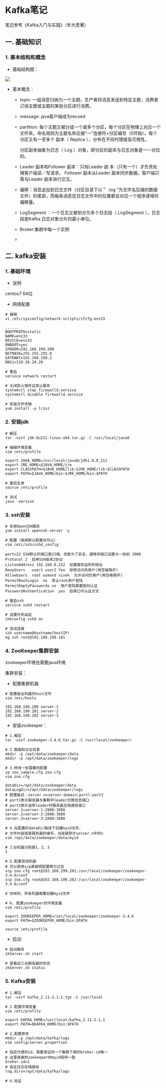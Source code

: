 # Kafka笔记

笔记参考《Kafka入门与实践》（牟大恩著）



## 一. 基础知识

### 1. 基本结构和概念

- 基础结构图：

![](.\images\kafka结构.png)

- 基本概念：

  - topic: 一组消息归纳为一个主题，生产者将消息发送到特定主题，消费者订阅主题或主题的某些分区进行消费。

  - message: java客户端成为recoed

  - partition: 每个主题又被分成一个或多个分区，每个分区在物理上对应一个文件夹，命名规则为主题名称后接“一”连接符+分区编号（0开始）。每个分区又有一至多个
    副本（ Replica ），分布在不同代理提高可用性。

    分区副本抽象为日志（ Log ）对象，即分区的副本与日志对象是一一对应的。

  - Leader 副本和Follower 副本：只有Leader 副
    本（只有一个）才负责处理客户端读／写请求， Follower 副本从Leader 副本同步数据。客户端只需与Leader 副本进行交互。

  - 偏移：消息追加到日志文件（分区目录下以＂ .log ”为文件名后缀的数据文件〉的尾部，而每条消息在日志文件中的位置都会对应一个按序递增的偏移量。

  - LogSegment ：一个日志又被划分为多个日志段（ LogSegment ），日志段是Kafka 日志对象分片的最小单位。

  - Broker:集群中每一个实例

  - 



## 二. kafka安装

### 1. 基础环境

- 说明

centos7 64位



- 网络配置

```shell
# 编辑
vi /etc/sysconfig/network-scripts/ifcfg-ens33 

......
BOOTPROTO=static
NAME=ens33
DEVICE=ens33
ONBOOT=yes
IPADDR=192.168.199.200
NETMASK=255.255.255.0
GATEWAY=192.168.199.2
DNS1=119.29.29.29

# 重启
service network restart

# 关闭防火墙并且禁止服务
systemctl stop firewalld.service
systemctl disable firewalld.service

# 安装文件传输
yum install -y lrzsz
```



### 2. 安装jdk

```shell
# 解压
tar -xzvf jdk-8u211-linux-x64.tar.gz -C /usr/local/java8

# 编辑环境变量
vim /etc/profile

export JAVA_HOME=/usr/local/java8/jdk1.8.0_211
export JRE_HOME=$JAVA_HOME/jre
export CLASSPATH=$JAVA_HOME/lib:$JRE_HOME/lib:$CLASSPATH
export PATH=$JAVA_HOME/bin:$JRE_HOME/bin:$PATH

# 重启生效
source /etc/profile

# 测试 
java -version
```



### 3. ssh安装

```shell
# 安装OpenSSH服务
yum install openssh-server -y

# 配置（使用默认配置也可以）
vim /etc/ssh/sshd_config

port=22 SSH默认的端口是22端，但是为了安全，通常将端口设置大一些如 2000
Protocol 2  启用SSH版本2协议
ListenAddress 192.168.0.222  设置服务监听的地址
DenyUsers   user1 user2 foo  拒绝访问的用户(用空格隔开)
AllowUsers  root osmond vivek  允许访问的用户(用空格隔开)
PermitRootLogin  no  禁止root用户登陆
PermitEmptyPasswords no  用户登陆需要密码认证
PasswordAuthentication  yes  启用口令认证方式

# 重启ssh
service sshd restart

# 设置开机自启
chkconfig sshd on

# 测试连接
ssh username@hostname(hostIP)
eg.ssh root@192.168.199.101
```



### 4. ZooKeeper集群安装

zookeeper环境也需要java环境

集群安装：



- 配置集群机器

```shell
# 配置每台机器的host文件
vim /etc/hosts

192.168.199.200 server-1
192.168.199.201 server-2
192.168.199.202 server-3
```



- 安装zookeeper：

```shell
# 1.解压
tar -xzvf zookeeper-3.4.6.tar.gz -C /usr/local/zookeeper/

# 2.数据和日志目录
mkdir -p /opt/data/zookeeper/data
mkdir -p /opt/data/zookeeper/logs

# 3.修改一些需要的配置
cp zoo_sample.cfg zoo.cfg
vim zoo.cfg

dataDir=/opt/data/zookeeper/data
dataLogDir=/opt/data/zookeeper/logs
# 配置格式：server.n=server-domain:portl:port2
# port1表示服务器与集群中leader交换信息端口
# port2表示选举leader时服务器互相通信端口
server.1=server-1:2888:3888
server.2=server-2:2888:3888
server.3=server-3:2888:3888

# 4.在配置的dataDir路径下创建myid文件，
# 文件内容就是服务器的编号，也就是刚才server.n中的n
vim /opt/data/zookeeper/data/myid

# 三台机器分别是1、2、3
1

# 5.配置其他机器
# 可以使用scp直接把配置拷贝过去
scp zoo.cfg root@192.168.199.201:/usr/local/zookeeper/zookeeper-3.4.6/conf
scp zoo.cfg root@192.168.199.202:/usr/local/zookeeper/zookeeper-3.4.6/conf

# 同样的，所有机器都要创建myid文件

# 6. 配置zookeeper的环境变量
vim /etc/profile

export ZOOKEEPER_HOME=/usr/local/zookeeper/zookeeper-3.4.6
export PATH=$ZOOKEEPER_HOME/bin:$PATH 

source /etc/profile
```



- 启动

```shell
# 启动服务
zkServer.sh start

# 查看这三台服务器的状态
zkServer.sh status
```



### 5. Kafka安装

```shell
# 1.解压
tar -xzvf kafka_2.11-2.1.1.tgz -C /usr/local

# 2.配置环境变量
vim /etc/profile

export KAFKA_HOME=/usr/local/kafka_2.11-2.1.1
export PATH=$KAFKA_HOME/bin:$PATH

# 3.配置修改
mkdir -p /opt/data/kafka/logs
vim config/server.properties

# 指定代理的id，需要保证同一个集群下面的broker.id唯一
# 这里直接和zookeeper的myid保持一致
broker.id=1
# 指定日志存储路径
log.dirs=/opt/data/kafka/logs

# 4.验证

```

